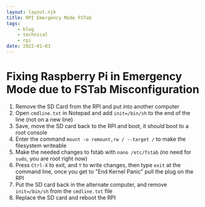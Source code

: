 ```yaml
---
layout: layout.njk
title: RPI Emergency Mode FSTab
tags:
    - blog
    - technical
    - rpi
date: 2022-01-03
---
```

# Fixing Raspberry Pi in Emergency Mode due to FSTab Misconfiguration

1. Remove the SD Card from the RPI and put into another computer
2. Open `cmdline.txt` in Notepad and add `init=/bin/sh` to the end of the line (not on a new line)
3. Save, move the SD card back to the RPI and boot, it should boot to a root console
4. Enter the command `mount -o remount,rw / --target /` to make the filesystem writeable
5. Make the needed changes to fstab with `nano /etc/fstab` (no need for `sudo`, you are root right now)
6. Press `Ctrl-X` to exit, and `Y` to write changes, then type `exit` at the command line, once you get to "End Kernel Panic" pull the plug on the RPI
7. Put the SD card back in the alternate computer, and remove `init=/bin/sh` from the `cmdline.txt` file
8. Replace the SD card and reboot the RPI
